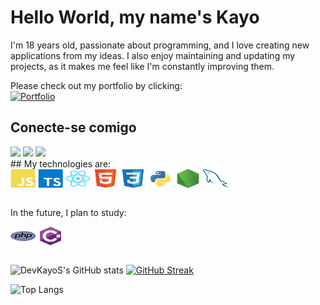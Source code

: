 # Hello World, my name's Kayo

I'm 18 years old, passionate about programming, and I love creating new applications from my ideas. I also enjoy maintaining and updating my projects, as it makes me feel like I'm constantly improving them.

Please check out my portfolio by clicking: 
<br>
[![Portfolio](https://img.shields.io/badge/Portfolio-black?style=for-the-badge&logo=todoist&logoColor=white)](https://dub.sh/kayo)

## Conecte-se comigo
<div> 
  <a href="https://www.instagram.com/_kayo.v?igsh=ZmFwNmxnYXcyaTV1" target="_blank"><img src="https://img.shields.io/badge/-Instagram-black?style=for-the-badge&logo=instagram&logoColor=white" target="_blank"></a>
  <a href = "mailto:kayoribeirodev@gmail.com"><img src="https://img.shields.io/badge/-Gmail-black?style=for-the-badge&logo=gmail&logoColor=white" target="_blank"></a>
  <a href="https://www.linkedin.com/in/kayo-vinicius-a149ba260/" target="_blank"><img src="https://img.shields.io/badge/-LinkedIn-black?style=for-the-badge&logo=linkedin&logoColor=white" target="_blank"></a> 
  
</div>
##
  My technologies are:
 <div style="display: inline_block">
  <img align="center" alt="Js" height="30" width="40" src="https://raw.githubusercontent.com/devicons/devicon/master/icons/javascript/javascript-plain.svg">
  <img align="center" alt="Ts" height="30" width="40" src="https://raw.githubusercontent.com/devicons/devicon/master/icons/typescript/typescript-plain.svg">
  <img align="center" alt="React" height="30" width="40" src="https://raw.githubusercontent.com/devicons/devicon/master/icons/react/react-original.svg">
  <img align="center" alt="HTML" height="30" width="40" src="https://raw.githubusercontent.com/devicons/devicon/master/icons/html5/html5-original.svg">
  <img align="center" alt="CSS" height="30" width="40" src="https://raw.githubusercontent.com/devicons/devicon/master/icons/css3/css3-original.svg">
  <img align="center" alt="Python" height="30" width="40" src="https://raw.githubusercontent.com/devicons/devicon/master/icons/python/python-original.svg">
  <img align="center" alt="node" height="30" width="40" src="https://raw.githubusercontent.com/devicons/devicon/master/icons/nodejs/nodejs-original.svg">
  <img align="center" alt="node" height="30" width="40" src="https://raw.githubusercontent.com/devicons/devicon/master/icons/mysql/mysql-original.svg">
</div>

<br>

In the future, I plan to study:
<div style="display: inline_block">
 <img align="center" alt="node" height="30" width="40" src="https://raw.githubusercontent.com/devicons/devicon/master/icons/php/php-original.svg">
 <img align="center" alt="node" height="30" width="40" src="https://raw.githubusercontent.com/devicons/devicon/master/icons/csharp/csharp-original.svg">
</div>


<br>

![DevKayoS's GitHub stats](https://github-readme-stats.vercel.app/api?username=DevKayoS&show_icons=true&theme=radical)
[![GitHub Streak](https://streak-stats.demolab.com/?user=DevKayoS&theme=radical)](https://git.io/streak-stats)

![Top Langs](https://github-readme-stats.vercel.app/api/top-langs/?username=DevKayoS&layout=compact&theme=radical)




 
